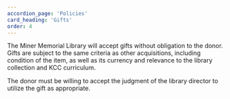 ```yaml
---
accordion_page: 'Policies'
card_heading: 'Gifts'
order: 4
---
```


The Miner Memorial Library will accept gifts without obligation to the donor. Gifts are subject to the same criteria as other acquisitions, including condition of the item, as well as its currency and relevance to the library collection and KCC curriculum.

The donor must be willing to accept the judgment of the library director to utilize the gift as appropriate.
